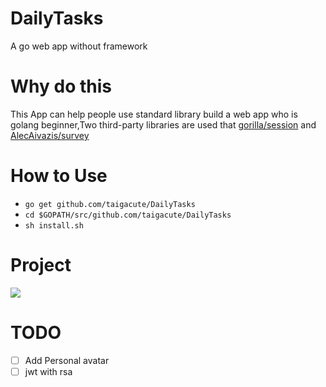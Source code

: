 # DailyTasks
A  go web app without framework
# Why do this

This App can help people use standard library build a web app who is golang beginner,Two third-party libraries are used that  [gorilla/session](https://github.com/gorilla/sessions) and  [AlecAivazis/survey](https://github.com/AlecAivazis/survey)  


# How to Use
- `go get github.com/taigacute/DailyTasks`
- `cd $GOPATH/src/github.com/taigacute/DailyTasks`
- `sh install.sh`

# Project
![](https://github.com/taigacute/IMG/blob/master/DailyTasks/task.gif)
# TODO
- [ ] Add Personal avatar
- [ ] jwt with rsa 
